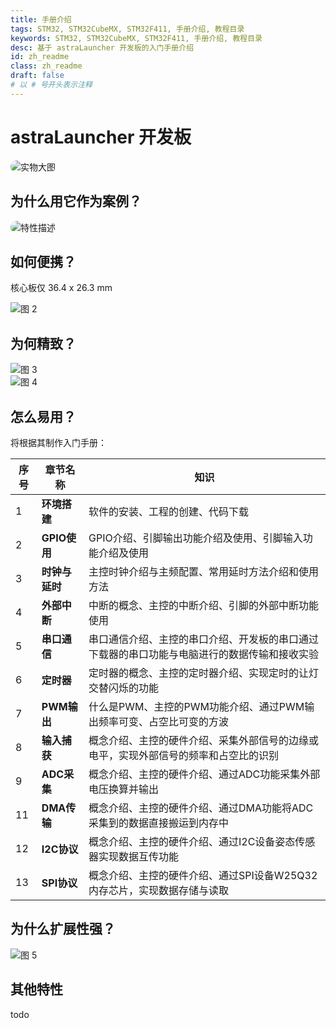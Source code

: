 ```yaml
---
title: 手册介绍
tags: STM32, STM32CubeMX, STM32F411, 手册介绍, 教程目录
keywords: STM32, STM32CubeMX, STM32F411, 手册介绍, 教程目录
desc: 基于 astraLauncher 开发板的入门手册介绍
id: zh_readme
class: zh_readme
draft: false
# 以 # 号开头表示注释
---
```


# astraLauncher 开发板
<img src="../../static/images/docs/mcu/stm32f4/README/README-2025-07-06-05-56-15.png" alt="实物大图" style="border-radius: 10px; width: auto; height: auto;">

## 为什么用它作为案例？

<img src="../../static/images/docs/mcu/stm32f4/README/README-2025-07-06-06-00-20.png" alt="特性描述" style="border-radius: 10px; width: auto; height: auto;">

## 如何便携？

核心板仅 36.4 x 26.3 mm 

![图 2](../../static/images/docs/mcu/stm32f4/README/README-2025-07-06-06-06-16.png)  

## 为何精致？
![图 3](../../static/images/docs/mcu/stm32f4/README/README-2025-07-06-06-07-50.png)  
![图 4](../../static/images/docs/mcu/stm32f4/README/README-2025-07-06-06-07-54.png)  

## 怎么易用？

将根据其制作入门手册：

| 序号 | 章节名称         | 知识                                                                 |
|------|------------------|----------------------------------------------------------------------|
| 1    | **环境搭建**     | 软件的安装、工程的创建、代码下载                                     |
| 2    | **GPIO使用**     | GPIO介绍、引脚输出功能介绍及使用、引脚输入功能介绍及使用             |
| 3    | **时钟与延时**   | 主控时钟介绍与主频配置、常用延时方法介绍和使用方法                   |
| 4    | **外部中断**     | 中断的概念、主控的中断介绍、引脚的外部中断功能使用                   |
| 5    | **串口通信**     | 串口通信介绍、主控的串口介绍、开发板的串口通过下载器的串口功能与电脑进行的数据传输和接收实验 |
| 6    | **定时器**       | 定时器的概念、主控的定时器介绍、实现定时的让灯交替闪烁的功能         |
| 7    | **PWM输出**      | 什么是PWM、主控的PWM功能介绍、通过PWM输出频率可变、占空比可变的方波 |
| 8    | **输入捕获**     | 概念介绍、主控的硬件介绍、采集外部信号的边缘或电平，实现外部信号的频率和占空比的识别 |
| 9    | **ADC采集**      | 概念介绍、主控的硬件介绍、通过ADC功能采集外部电压换算并输出          |
| 11   | **DMA传输**      | 概念介绍、主控的硬件介绍、通过DMA功能将ADC采集到的数据直接搬运到内存中 |
| 12   | **I2C协议**      | 概念介绍、主控的硬件介绍、通过I2C设备姿态传感器实现数据互传功能      |
| 13   | **SPI协议**      | 概念介绍、主控的硬件介绍、通过SPI设备W25Q32内存芯片，实现数据存储与读取 |

## 为什么扩展性强？
![图 5](../../static/images/docs/mcu/stm32f4/README/README-2025-07-06-06-08-58.png)  

## 其他特性
todo